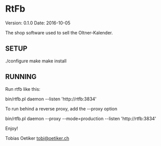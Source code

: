 RtFb
======
Version: 0.1.0
Date: 2016-10-05

The shop software used to sell the Oltner-Kalender.

SETUP
-----

  ./configure
  make
  make install


RUNNING
-------

Run rtfb like this:

   bin/rtfb.pl daemon --listen 'http://rtfb:3834'

To run behind a reverse proxy, add the --proxy option

   bin/rtfb.pl daemon --proxy --mode=production --listen 'http://rtfb:3834'



Enjoy!

Tobias Oetiker <tobi@oetiker.ch>
